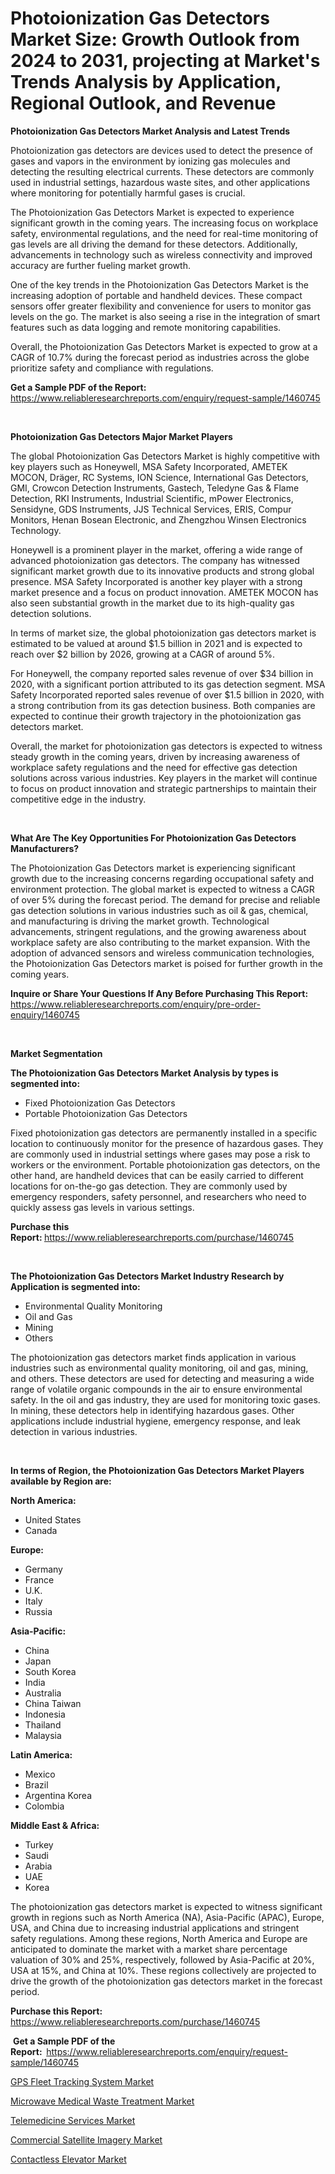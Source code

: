 <p><h1>Photoionization Gas Detectors Market Size: Growth Outlook from 2024 to 2031, projecting at Market's Trends Analysis by Application, Regional Outlook, and Revenue</h1></p><p><strong>Photoionization Gas Detectors Market Analysis and Latest Trends</strong></p>
<p><p>Photoionization gas detectors are devices used to detect the presence of gases and vapors in the environment by ionizing gas molecules and detecting the resulting electrical currents. These detectors are commonly used in industrial settings, hazardous waste sites, and other applications where monitoring for potentially harmful gases is crucial.</p><p>The Photoionization Gas Detectors Market is expected to experience significant growth in the coming years. The increasing focus on workplace safety, environmental regulations, and the need for real-time monitoring of gas levels are all driving the demand for these detectors. Additionally, advancements in technology such as wireless connectivity and improved accuracy are further fueling market growth.</p><p>One of the key trends in the Photoionization Gas Detectors Market is the increasing adoption of portable and handheld devices. These compact sensors offer greater flexibility and convenience for users to monitor gas levels on the go. The market is also seeing a rise in the integration of smart features such as data logging and remote monitoring capabilities.</p><p>Overall, the Photoionization Gas Detectors Market is expected to grow at a CAGR of 10.7% during the forecast period as industries across the globe prioritize safety and compliance with regulations.</p></p>
<p><strong>Get a Sample PDF of the Report:&nbsp;</strong> <a href="https://www.reliableresearchreports.com/enquiry/request-sample/1460745">https://www.reliableresearchreports.com/enquiry/request-sample/1460745</a></p>
<p>&nbsp;</p>
<p><strong>Photoionization Gas Detectors Major Market Players</strong></p>
<p><p>The global Photoionization Gas Detectors Market is highly competitive with key players such as Honeywell, MSA Safety Incorporated, AMETEK MOCON, Dräger, RC Systems, ION Science, International Gas Detectors, GMI, Crowcon Detection Instruments, Gastech, Teledyne Gas & Flame Detection, RKI Instruments, Industrial Scientific, mPower Electronics, Sensidyne, GDS Instruments, JJS Technical Services, ERIS, Compur Monitors, Henan Bosean Electronic, and Zhengzhou Winsen Electronics Technology.</p><p>Honeywell is a prominent player in the market, offering a wide range of advanced photoionization gas detectors. The company has witnessed significant market growth due to its innovative products and strong global presence. MSA Safety Incorporated is another key player with a strong market presence and a focus on product innovation. AMETEK MOCON has also seen substantial growth in the market due to its high-quality gas detection solutions.</p><p>In terms of market size, the global photoionization gas detectors market is estimated to be valued at around $1.5 billion in 2021 and is expected to reach over $2 billion by 2026, growing at a CAGR of around 5%.</p><p>For Honeywell, the company reported sales revenue of over $34 billion in 2020, with a significant portion attributed to its gas detection segment. MSA Safety Incorporated reported sales revenue of over $1.5 billion in 2020, with a strong contribution from its gas detection business. Both companies are expected to continue their growth trajectory in the photoionization gas detectors market.</p><p>Overall, the market for photoionization gas detectors is expected to witness steady growth in the coming years, driven by increasing awareness of workplace safety regulations and the need for effective gas detection solutions across various industries. Key players in the market will continue to focus on product innovation and strategic partnerships to maintain their competitive edge in the industry.</p></p>
<p>&nbsp;</p>
<p><strong>What Are The Key Opportunities For Photoionization Gas Detectors Manufacturers?</strong></p>
<p><p>The Photoionization Gas Detectors market is experiencing significant growth due to the increasing concerns regarding occupational safety and environment protection. The global market is expected to witness a CAGR of over 5% during the forecast period. The demand for precise and reliable gas detection solutions in various industries such as oil & gas, chemical, and manufacturing is driving the market growth. Technological advancements, stringent regulations, and the growing awareness about workplace safety are also contributing to the market expansion. With the adoption of advanced sensors and wireless communication technologies, the Photoionization Gas Detectors market is poised for further growth in the coming years.</p></p>
<p><strong>Inquire or Share Your Questions If Any Before Purchasing This Report:</strong> <a href="https://www.reliableresearchreports.com/enquiry/pre-order-enquiry/1460745">https://www.reliableresearchreports.com/enquiry/pre-order-enquiry/1460745</a></p>
<p>&nbsp;</p>
<p><strong>Market Segmentation</strong></p>
<p><strong>The Photoionization Gas Detectors Market Analysis by types is segmented into:</strong></p>
<p><ul><li>Fixed Photoionization Gas Detectors</li><li>Portable Photoionization Gas Detectors</li></ul></p>
<p><p>Fixed photoionization gas detectors are permanently installed in a specific location to continuously monitor for the presence of hazardous gases. They are commonly used in industrial settings where gases may pose a risk to workers or the environment. Portable photoionization gas detectors, on the other hand, are handheld devices that can be easily carried to different locations for on-the-go gas detection. They are commonly used by emergency responders, safety personnel, and researchers who need to quickly assess gas levels in various settings.</p></p>
<p><strong>Purchase this Report:&nbsp;</strong><a href="https://www.reliableresearchreports.com/purchase/1460745">https://www.reliableresearchreports.com/purchase/1460745</a></p>
<p>&nbsp;</p>
<p><strong>The Photoionization Gas Detectors Market Industry Research by Application is segmented into:</strong></p>
<p><ul><li>Environmental Quality Monitoring</li><li>Oil and Gas</li><li>Mining</li><li>Others</li></ul></p>
<p><p>The photoionization gas detectors market finds application in various industries such as environmental quality monitoring, oil and gas, mining, and others. These detectors are used for detecting and measuring a wide range of volatile organic compounds in the air to ensure environmental safety. In the oil and gas industry, they are used for monitoring toxic gases. In mining, these detectors help in identifying hazardous gases. Other applications include industrial hygiene, emergency response, and leak detection in various industries.</p></p>
<p>&nbsp;</p>
<p><strong>In terms of Region, the Photoionization Gas Detectors Market Players available by Region are:</strong></p>
<p>
    <p> <strong> North America: </strong>
        <ul>
            <li>United States</li>
            <li>Canada</li>
        </ul>
        </p> 
    <p> <strong> Europe: </strong>
        <ul>
            <li>Germany</li>
            <li>France</li>
            <li>U.K.</li>
            <li>Italy</li>
            <li>Russia</li>
        </ul>
        </p> 
    <p> <strong> Asia-Pacific: </strong>
        <ul>
            <li>China</li>
            <li>Japan</li>
            <li>South Korea</li>
            <li>India</li>
            <li>Australia</li>
            <li>China Taiwan</li>
            <li>Indonesia</li>
            <li>Thailand</li>
            <li>Malaysia</li>
        </ul>
        </p> 
    <p> <strong> Latin America: </strong>
        <ul>
            <li>Mexico</li>
            <li>Brazil</li>
            <li>Argentina Korea</li>
            <li>Colombia</li>
        </ul>
        </p> 
    <p> <strong> Middle East & Africa: </strong>
        <ul>
            <li>Turkey</li>
            <li>Saudi</li>
            <li>Arabia</li>
            <li>UAE</li>
            <li>Korea</li>
        </ul>
    </p>
    </p>
<p><p>The photoionization gas detectors market is expected to witness significant growth in regions such as North America (NA), Asia-Pacific (APAC), Europe, USA, and China due to increasing industrial applications and stringent safety regulations. Among these regions, North America and Europe are anticipated to dominate the market with a market share percentage valuation of 30% and 25%, respectively, followed by Asia-Pacific at 20%, USA at 15%, and China at 10%. These regions collectively are projected to drive the growth of the photoionization gas detectors market in the forecast period.</p></p>
<p><strong>Purchase this Report: </strong><a href="https://www.reliableresearchreports.com/purchase/1460745">https://www.reliableresearchreports.com/purchase/1460745</a></p>
<p>&nbsp;<strong>Get a Sample PDF of the Report:&nbsp;&nbsp;</strong><a href="https://www.reliableresearchreports.com/enquiry/request-sample/1460745">https://www.reliableresearchreports.com/enquiry/request-sample/1460745</a></p>
<p><strong></strong></p>
<p><p><a href="https://medium.com/p/2f62068c9542/edit">GPS Fleet Tracking System Market</a></p><p><a href="https://medium.com/p/a9941df020e1/edit">Microwave Medical Waste Treatment Market</a></p><p><a href="https://medium.com/p/d9d5e60735b1/edit">Telemedicine Services Market</a></p><p><a href="https://medium.com/p/10fbad002b29/edit">Commercial Satellite Imagery Market</a></p><p><a href="https://medium.com/p/5e5ee79a6b4b/edit">Contactless Elevator Market</a></p></p>